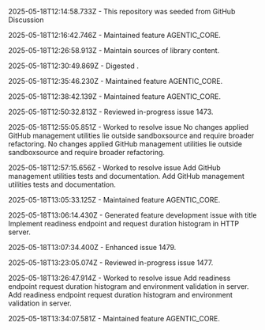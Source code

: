 2025-05-18T12:14:58.733Z - This repository was seeded from GitHub Discussion 

2025-05-18T12:16:42.746Z - Maintained feature AGENTIC_CORE.

2025-05-18T12:26:58.913Z - Maintain sources of library content.

2025-05-18T12:30:49.869Z - Digested .

2025-05-18T12:35:46.230Z - Maintained feature AGENTIC_CORE.

2025-05-18T12:38:42.139Z - Maintained feature AGENTIC_CORE.

2025-05-18T12:50:32.813Z - Reviewed in-progress issue 1473.

2025-05-18T12:55:05.851Z - Worked to resolve issue No changes applied GitHub management utilities lie outside sandboxsource and require broader refactoring. No changes applied GitHub management utilities lie outside sandboxsource and require broader refactoring.

2025-05-18T12:57:15.656Z - Worked to resolve issue Add GitHub management utilities tests and documentation. Add GitHub management utilities tests and documentation.

2025-05-18T13:05:33.125Z - Maintained feature AGENTIC_CORE.

2025-05-18T13:06:14.430Z - Generated feature development issue with title Implement readiness endpoint and request duration histogram in HTTP server.

2025-05-18T13:07:34.400Z - Enhanced issue 1479.

2025-05-18T13:23:05.074Z - Reviewed in-progress issue 1477.

2025-05-18T13:26:47.914Z - Worked to resolve issue Add readiness endpoint request duration histogram and environment validation in server. Add readiness endpoint request duration histogram and environment validation in server.

2025-05-18T13:34:07.581Z - Maintained feature AGENTIC_CORE.

